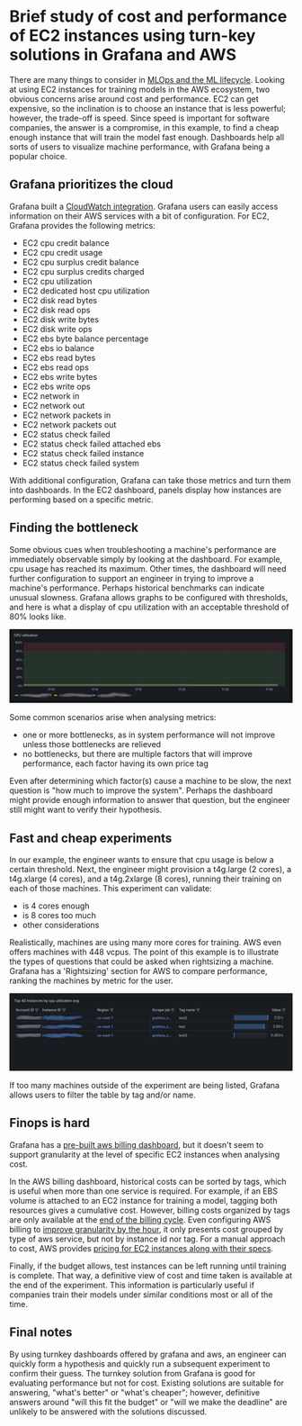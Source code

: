 # Brief study of cost and performance of EC2 instances using turn-key solutions in Grafana and AWS

There are many things to consider in [MLOps and the ML lifecycle](https://aws.amazon.com/what-is/mlops/). Looking at using EC2 instances for training models in the AWS ecosystem, two obvious concerns arise around cost and performance. EC2 can get expensive, so the inclination is to choose an instance that is less powerful; however, the trade-off is speed. Since speed is important for software companies, the answer is a compromise, in this example, to find a cheap enough instance that will train the model fast enough. Dashboards help all sorts of users to visualize machine performance, with Grafana being a popular choice.

## Grafana prioritizes the cloud

Grafana built a [CloudWatch integration](https://grafana.com/blog/2021/11/17/2021/11/17/grafana-aws-cloudwatch-integration/). Grafana users can easily access information on their AWS services
with a bit of configuration. For EC2, Grafana provides the following metrics:
- EC2 cpu credit balance
- EC2 cpu credit usage
- EC2 cpu surplus credit balance
- EC2 cpu surplus credits charged
- EC2 cpu utilization
- EC2 dedicated host cpu utilization
- EC2 disk read bytes
- EC2 disk read ops
- EC2 disk write bytes
- EC2 disk write ops
- EC2 ebs byte balance percentage
- EC2 ebs io balance
- EC2 ebs read bytes
- EC2 ebs read ops
- EC2 ebs write bytes
- EC2 ebs write ops
- EC2 network in
- EC2 network out
- EC2 network packets in
- EC2 network packets out
- EC2 status check failed
- EC2 status check failed attached ebs
- EC2 status check failed instance
- EC2 status check failed system

With additional configuration, Grafana can take those metrics and turn them into dashboards. In the EC2 dashboard, panels display how instances are performing based on a specific metric.

## Finding the bottleneck

Some obvious cues when troubleshooting a machine's performance are immediately observable simply by looking at the dashboard. For example, cpu usage has reached its maximum. Other times, the dashboard will need further configuration to support an engineer in trying to improve a machine's performance. Perhaps historical benchmarks can indicate unusual slowness. Grafana allows graphs to be configured with thresholds, and here is what a display of cpu utilization with an acceptable threshold of 80% looks like.

![cpu utilization](threshold.png)

Some common scenarios arise when analysing metrics:
- one or more bottlenecks, as in system performance will not improve unless those bottlenecks are relieved
- no bottlenecks, but there are multiple factors that will improve performance, each factor having its own price tag

Even after determining which factor(s) cause a machine to be slow, the next question is "how much to improve the system". Perhaps the dashboard might provide enough information to answer that question, but the engineer still might want to verify their hypothesis.

## Fast and cheap experiments

In our example, the engineer wants to ensure that cpu usage is below a certain threshold. Next, the engineer might provision a t4g.large (2 cores), a t4g.xlarge (4 cores), and a t4g.2xlarge (8 cores), running their training on each of those machines. This experiment can validate:
- is 4 cores enough
- is 8 cores too much
- other considerations

Realistically, machines are using many more cores for training. AWS even offers machines with 448 vcpus. The point of this example is to illustrate the types of questions that could be asked when rightsizing a machine. Grafana has a 'Rightsizing' section for AWS to compare performance, ranking the machines by metric for the user.

![rightsize](rightsize.png)

If too many machines outside of the experiment are being listed, Grafana allows users to filter the table by tag and/or name.

## Finops is hard

Grafana has a [pre-built aws billing dashboard](https://grafana.com/docs/grafana-cloud/monitor-infrastructure/monitor-cloud-provider/aws/cloudwatch-metrics/metric-dashboards/aws-billing-dashboard/), but it doesn't seem to support granularity at the level of specific EC2 instances when analysing cost.

In the AWS billing dashboard, historical costs can be sorted by tags, which is useful when more than one service is required. For example, if an EBS volume is attached to an EC2 instance for training a model, tagging both resources gives a cumulative cost. However, billing costs organized by tags are only available at the [end of the billing cycle](https://docs.aws.amazon.com/awsaccountbilling/latest/aboutv2/cost-alloc-tags.html). Even configuring AWS billing to [improve granularity by the hour](https://docs.aws.amazon.com/cost-management/latest/userguide/ce-granular-data.html), it only presents cost grouped by type of aws service, but not by instance id nor tag. For a manual approach to cost, AWS provides [pricing for EC2 instances along with their specs](https://aws.amazon.com/EC2/pricing/on-demand/).

Finally, if the budget allows, test instances can be left running until training is complete. That way, a definitive view of cost and time taken is available at the end of the experiment. This information is particularly useful if companies train their models under similar conditions most or all of the time.

## Final notes

By using turnkey dashboards offered by grafana and aws, an engineer can quickly form a hypothesis and quickly run a subsequent experiment to confirm their guess. The turnkey solution from Grafana is good for evaluating performance but not for cost. Existing solutions are suitable for answering, "what's better" or "what's cheaper"; however, definitive answers around "will this fit the budget" or "will we make the deadline" are unlikely to be answered with the solutions discussed.
